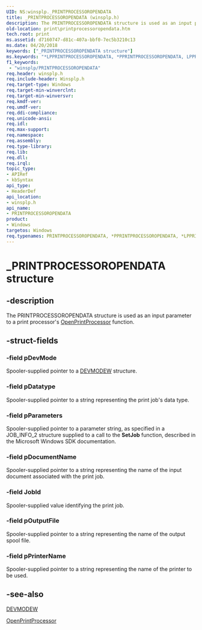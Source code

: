 ```yaml
---
UID: NS:winsplp._PRINTPROCESSOROPENDATA
title: _PRINTPROCESSOROPENDATA (winsplp.h)
description: The PRINTPROCESSOROPENDATA structure is used as an input parameter to a print processor's OpenPrintProcessor function.
old-location: print\printprocessoropendata.htm
tech.root: print
ms.assetid: d7160747-d81c-407a-bbf0-7ec5b3210c13
ms.date: 04/20/2018
keywords: ["_PRINTPROCESSOROPENDATA structure"]
ms.keywords: "*LPPRINTPROCESSOROPENDATA, *PPRINTPROCESSOROPENDATA, LPPRINTPROCESSOROPENDATA, LPPRINTPROCESSOROPENDATA structure pointer [Print Devices], PPRINTPROCESSOROPENDATA, PPRINTPROCESSOROPENDATA structure pointer [Print Devices], PRINTPROCESSOROPENDATA, PRINTPROCESSOROPENDATA structure [Print Devices], _PRINTPROCESSOROPENDATA, print.printprocessoropendata, spoolfnc_d24c3eae-da3e-473a-bd25-5ec09d23fe89.xml, winsplp/LPPRINTPROCESSOROPENDATA, winsplp/PPRINTPROCESSOROPENDATA, winsplp/PRINTPROCESSOROPENDATA"
f1_keywords:
 - "winsplp/PRINTPROCESSOROPENDATA"
req.header: winsplp.h
req.include-header: Winsplp.h
req.target-type: Windows
req.target-min-winverclnt: 
req.target-min-winversvr: 
req.kmdf-ver: 
req.umdf-ver: 
req.ddi-compliance: 
req.unicode-ansi: 
req.idl: 
req.max-support: 
req.namespace: 
req.assembly: 
req.type-library: 
req.lib: 
req.dll: 
req.irql: 
topic_type:
- APIRef
- kbSyntax
api_type:
- HeaderDef
api_location:
- winsplp.h
api_name:
- PRINTPROCESSOROPENDATA
product:
- Windows
targetos: Windows
req.typenames: PRINTPROCESSOROPENDATA, *PPRINTPROCESSOROPENDATA, *LPPRINTPROCESSOROPENDATA
---
```


# _PRINTPROCESSOROPENDATA structure


## -description


The PRINTPROCESSOROPENDATA structure is used as an input parameter to a print processor's <a href="https://docs.microsoft.com/windows-hardware/drivers/ddi/winsplp/nf-winsplp-openprintprocessor">OpenPrintProcessor</a> function.


## -struct-fields




### -field pDevMode

Spooler-supplied pointer to a <a href="https://docs.microsoft.com/windows/win32/api/wingdi/ns-wingdi-devmodew">DEVMODEW</a> structure.


### -field pDatatype

Spooler-supplied pointer to a string representing the print job's data type.


### -field pParameters

Spooler-supplied pointer to a parameter string, as specified in a JOB_INFO_2 structure supplied to a call to the <b>SetJob</b> function, described in the Microsoft Windows SDK documentation.


### -field pDocumentName

Spooler-supplied pointer to a string representing the name of the input document associated with the print job. 


### -field JobId

Spooler-supplied value identifying the print job.


### -field pOutputFile

Spooler-supplied pointer to a string representing the name of the output spool file.


### -field pPrinterName

Spooler-supplied pointer to a string representing the name of the printer to be used.


## -see-also




<a href="https://docs.microsoft.com/windows/win32/api/wingdi/ns-wingdi-devmodew">DEVMODEW</a>



<a href="https://docs.microsoft.com/windows-hardware/drivers/ddi/winsplp/nf-winsplp-openprintprocessor">OpenPrintProcessor</a>
 

 

